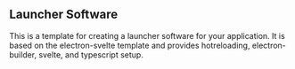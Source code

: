 ## Launcher Software

This is a template for creating a launcher software for your application. It is based on the electron-svelte template and provides hotreloading, electron-builder, svelte, and typescript setup.